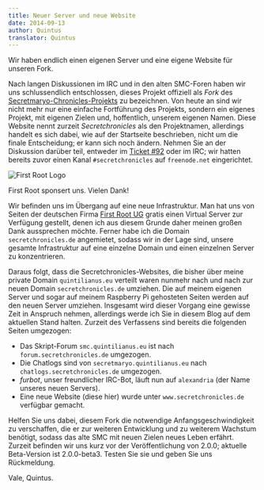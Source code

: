 ```yaml
---
title: Neuer Server und neue Website
date: 2014-09-13
author: Quintus
translator: Quintus
---
```


Wir haben endlich einen eigenen Server und eine eigene Website für
unseren Fork.

Nach langen Diskussionen im IRC und in den alten SMC-Foren haben wir
uns schlussendlich entschlossen, dieses Projekt offiziell als _Fork_
des [Secretmaryo-Chronicles-Projekts][1] zu bezeichnen. Von heute an
sind wir nicht mehr nur eine einfache Fortführung des Projekts,
sondern ein eigenes Projekt, mit eigenen Zielen und, hoffentlich,
unserem eigenen Namen. Diese Website nennt zurzeit _Secretchronicles_
als den Projektnamen, allerdings handelt es sich dabei, wie auf der
Startseite beschrieben, nicht um die finale Entscheidung; er kann sich
noch ändern. Nehmen Sie an der Diskussion darüber teil, entweder im
[Ticket #92][2] oder im IRC; wir hatten bereits zuvor einen Kanal
`#secretchronicles` auf `freenode.net` eingerichtet.

<div class="img-right">
<img
src="/assets/news-images/2014-09-13-new-server-and-website_firstroot.png"
alt="First Root Logo"/>
<p>First Root sponsert uns. Vielen Dank!</p>
</div>

Wir befinden uns im Übergang auf eine neue Infrastruktur. Man hat uns
von Seiten der deutschen Firma [First Root UG][3] gratis einen Virtual
Server zur Verfügung gestellt, denen ich aus diesem Grunde daher
meinen großen Dank aussprechen möchte. Ferner habe ich die Domain
`secretchronicles.de` angemietet, sodass wir in der Lage sind, unsere
gesamte Infrastruktur auf eine einzelne Domain und einen einzelnen
Server zu konzentrieren.

Daraus folgt, dass die Secretchronicles-Websites, die bisher über
meine private Domain `quintilianus.eu` verteilt waren nunmehr nach und
nach zur neuen Domain `secretchronicles.de` umziehen. Die auf meinem
eigenen Server und sogar auf meinem Raspberry Pi gehosteten Seiten
werden auf den neuen Server umziehen. Insgesamt wird dieser Vorgang
eine gewisse Zeit in Anspruch nehmen, allerdings werde ich Sie in
diesem Blog auf dem aktuellen Stand halten. Zurzeit des Verfassens
sind bereits die folgenden Seiten umgezogen:

* Das Skript-Forum `smc.quintilianus.eu` ist nach
  `forum.secretchronicles.de` umgezogen.
* Die Chatlogs sind von `secretmaryo.quintilianus.eu` nach
  `chatlogs.secretchronicles.de` umgezogen.
* _furbot_, unser freundlicher IRC-Bot, läuft nun auf `alexandria`
  (der Name unseres neuen Servers).
* Eine neue Website (diese hier) wurde unter `www.secretchronicles.de`
  verfügbar gemacht.

Helfen Sie uns dabei, diesem Fork die notwendige
Anfangsgeschwindigkeit zu verschaffen, die er zur weiteren Entwicklung
und zu weiterem Wachstum benötigt, sodass das alte SMC mit neuen
Zielen neues Leben erfährt. Zurzeit befinden wir uns kurz vor der
Veröffentlichung von 2.0.0; aktuelle Beta-Version ist
2.0.0-beta3. Testen Sie sie und geben Sie uns Rückmeldung.

Vale,
Quintus.

[1]: http://www.secretmaryo.org
[2]: https://github.com/Secretchronicles/SMC/issues/92
[3]: http://www.first-root.com
